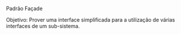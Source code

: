 Padrão Façade

Objetivo: Prover uma interface simplificada para a utilização de várias interfaces de um sub-sistema.
